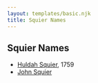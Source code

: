 ```yaml
---
layout: templates/basic.njk
title: Squier Names
---
```

## Squier Names
- [Huldah Squier](/people/4/40449307), 1759
- [John Squier](/people/3/35783343)